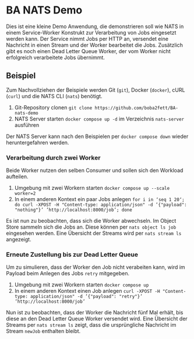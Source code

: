 # BA NATS Demo

Dies ist eine kleine Demo Anwendung, die demonstrieren soll wie NATS in einem Service-Worker Konstrukt zur Verarbeitung von Jobs eingesetzt werden kann. Der Service nimmt Jobs per HTTP an, versendet eine Nachricht in einen Stream und der Worker bearbeitet die Jobs. Zusätzlich gibt es noch einen Dead Letter Queue Worker, der vom Worker nicht erfolgreich verarbeitete Jobs übernimmt.

## Beispiel

Zum Nachvollziehen der Beispiele werden Git (`git`), Docker (`docker`), cURL (`curl`) und die NATS CLI (`nats`) benötigt.

1. Git-Repository clonen `git clone https://github.com/boba2fett/BA-nats-demo`
2. NATS Server starten `docker compose up -d` im Verzeichnis `nats-server` ausführen

Der NATS Server kann nach den Beispielen per `docker compose down` wieder heruntergefahren werden.

### Verarbeitung durch zwei Worker

Beide Worker nutzen den selben Consumer und sollen sich den Workload aufteilen.

1. Umgebung mit zwei Workern starten `docker compose up --scale worker=2`
2. In einem anderen Kontext ein paar Jobs anlegen `for i in ‘seq 1 20‘; do curl -XPOST -H "Content-type: application/json" -d ’{"payload": "nothing"}’ ’http://localhost:8000/job’; done`

Es ist nun zu beobachten, dass sich die Worker abwechseln. Im Object Store sammeln sich die Jobs an. Diese können per `nats object ls job` eingesehen werden. Eine Übersicht der Streams wird per `nats stream ls` angezeigt.

### Erneute Zustellung bis zur Dead Letter Queue

Um zu simulieren, dass der Worker den Job nicht verabeiten kann, wird im Payload beim Anlegen des Jobs `retry` mitgegeben.

1. Umgebung mit zwei Workern starten `docker compose up`
2. In einem anderen Kontext einen Job anlegen `curl -XPOST -H "Content-type: application/json" -d ’{"payload": "retry"}’ ’http://localhost:8000/job’`

Nun ist zu beobachten, dass der Worker die Nachricht fünf Mal erhält, bis diese an den Dead Letter Queue Worker versendet wird. Eine Übersicht der Streams per `nats stream ls` zeigt, dass die ursprüngliche Nachricht im Stream `newJob` enthalten bleibt.

